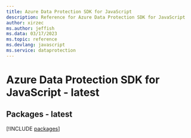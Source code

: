 ```yaml
---
title: Azure Data Protection SDK for JavaScript
description: Reference for Azure Data Protection SDK for JavaScript
author: xirzec
ms.author: jeffish
ms.data: 03/17/2023
ms.topic: reference
ms.devlang: javascript
ms.service: dataprotection
---
```

# Azure Data Protection SDK for JavaScript - latest
## Packages - latest
[!INCLUDE [packages](data-protection-index.md)]